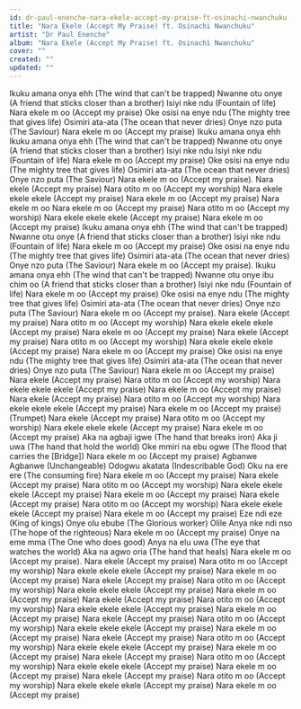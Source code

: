 ```yaml
---
id: dr-paul-enenche-nara-ekele-accept-my-praise-ft-osinachi-nwanchuku
title: "Nara Ekele (Accept My Praise) ft. Osinachi Nwanchuku"
artist: "Dr Paul Enenche"
album: "Nara Ekele (Accept My Praise) ft. Osinachi Nwanchuku"
cover: ""
created: ""
updated: ""
---
```


Ikuku amana onya ehh
(The wind that can't be trapped)
Nwanne otu onye
(A friend that sticks closer than a brother)
Isiyi nke ndu
(Fountain of life)
Nara ekele m oo
(Accept my praise)
Oke osisi na enye ndu
(The mighty tree that gives life)
Osimiri ata-ata
(The ocean that never dries)
Onye nzo puta
(The Saviour)
Nara ekele m oo
(Accept my praise)
Ikuku amana onya ehh
Ikuku amana onya ehh
(The wind that can't be trapped)
Nwanne otu onye
(A friend that sticks closer than a brother)
Isiyi nke ndu
Isiyi nke ndu
(Fountain of life)
Nara ekele m oo
(Accept my praise)
Oke osisi na enye ndu
(The mighty tree that gives life)
Osimiri ata-ata
(The ocean that never dries)
Onye nzo puta
(The Saviour)
Nara ekele m oo
(Accept my praise).
Nara ekele
(Accept my praise)
Nara otito m oo
(Accept my worship)
Nara ekele ekele ekele
(Accept my praise)
Nara ekele m oo
(Accept my praise)
Nara ekele m oo
Nara ekele m oo
(Accept my praise)
Nara otito m oo
(Accept my worship)
Nara ekele ekele ekele
(Accept my praise)
Nara ekele m oo
(Accept my praise)
Ikuku amana onya ehh
(The wind that can't be trapped)
Nwanne otu onye
(A friend that sticks closer than a brother)
Isiyi nke ndu
(Fountain of life)
Nara ekele m oo
(Accept my praise)
Oke osisi na enye ndu
(The mighty tree that gives life)
Osimiri ata-ata
(The ocean that never dries)
Onye nzo puta
(The Saviour)
Nara ekele m oo
(Accept my praise).
Ikuku amana onya ehh
(The wind that can't be trapped)
Nwanne otu onye ibu chim oo
(A friend that sticks closer than a brother)
Isiyi nke ndu
(Fountain of life)
Nara ekele m oo
(Accept my praise)
Oke osisi na enye ndu
(The mighty tree that gives life)
Osimiri ata-ata
(The ocean that never dries)
Onye nzo puta
(The Saviour)
Nara ekele m oo
(Accept my praise).
Nara ekele
(Accept my praise)
Nara otito m oo
(Accept my worship)
Nara ekele ekele ekele
(Accept my praise)
Nara ekele m oo
(Accept my praise)
Nara ekele
(Accept my praise)
Nara otito m oo
(Accept my worship)
Nara ekele ekele ekele
(Accept my praise)
Nara ekele m oo
(Accept my praise)
Oke osisi na enye ndu
(The mighty tree that gives life)
Osimiri ata-ata
(The ocean that never dries)
Onye nzo puta
(The Saviour)
Nara ekele m oo
(Accept my praise)
Nara ekele
(Accept my praise)
Nara otito m oo
(Accept my worship)
Nara ekele ekele ekele
(Accept my praise)
Nara ekele m oo
(Accept my praise)
Nara ekele
(Accept my praise)
Nara otito m oo
(Accept my worship)
Nara ekele ekele ekele
(Accept my praise)
Nara ekele m oo
(Accept my praise)
(Trumpet)
Nara ekele
(Accept my praise)
Nara otito m oo
(Accept my worship)
Nara ekele ekele ekele
(Accept my praise)
Nara ekele m oo
(Accept my praise)
Aka na agbaji igwe
(The hand that breaks iron)
Aka ji uwa
(The hand that hold the world)
Oke mmiri na ebu ogwe
(The flood that carries the [Bridge])
Nara ekele m oo
(Accept my praise)
Agbanwe Agbanwe
(Unchangeable)
Odogwu akatata
(Indescribable God)
Oku na ere ere
(The consuming fire)
Nara ekele m oo
(Accept my praise)
Nara ekele
(Accept my praise)
Nara otito m oo
(Accept my worship)
Nara ekele ekele ekele
(Accept my praise)
Nara ekele m oo
(Accept my praise)
Nara ekele
(Accept my praise)
Nara otito m oo
(Accept my worship)
Nara ekele ekele ekele
(Accept my praise)
Nara ekele m oo
(Accept my praise)
Eze ndi eze
(King of kings)
Onye olu ebube
(The Glorious worker)
Olile Anya nke ndi nso
(The hope of the righteous)
Nara ekele m oo
(Accept my praise)
Onye na eme mma
(The One who does good)
Anya na elu uwa
(The eye that watches the world)
Aka na agwo oria
(The hand that heals)
Nara ekele m oo
(Accept my praise).
Nara ekele
(Accept my praise)
Nara otito m oo
(Accept my worship)
Nara ekele ekele ekele
(Accept my praise)
Nara ekele m oo
(Accept my praise)
Nara ekele
(Accept my praise)
Nara otito m oo
(Accept my worship)
Nara ekele ekele ekele
(Accept my praise)
Nara ekele m oo
(Accept my praise)
Nara ekele
(Accept my praise)
Nara otito m oo
(Accept my worship)
Nara ekele ekele ekele
(Accept my praise)
Nara ekele m oo
(Accept my praise)
Nara ekele
(Accept my praise)
Nara otito m oo
(Accept my worship)
Nara ekele ekele ekele
(Accept my praise)
Nara ekele m oo
(Accept my praise)
Nara ekele
(Accept my praise)
Nara otito m oo
(Accept my worship)
Nara ekele ekele ekele
(Accept my praise)
Nara ekele m oo
(Accept my praise)
Nara ekele
(Accept my praise)
Nara otito m oo
(Accept my worship)
Nara ekele ekele ekele
(Accept my praise)
Nara ekele m oo
(Accept my praise)
Nara ekele
(Accept my praise)
Nara otito m oo
(Accept my worship)
Nara ekele ekele ekele
(Accept my praise)
Nara ekele m oo
(Accept my praise)